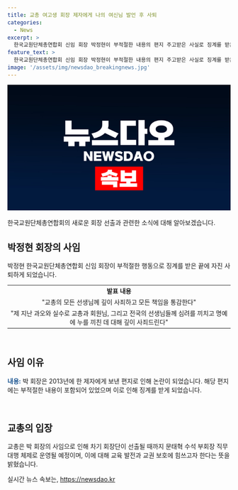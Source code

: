 ```yaml
---
title: 교총 여고생 회장 제자에게 나의 여신님 발언 후 사퇴
categories:
  - News
excerpt: >
  한국교원단체총연합회 신임 회장 박정현이 부적절한 내용의 편지 주고받은 사실로 징계를 받은 후, 당선 일주일 만에 자진 사퇴했습니다. 박 회장은 교총을 통해 깊이 사죄하고 책임을 통감한다며 사퇴 의사를 밝혔으며, 부적절한 행동에 대해 깊이 사죄하고 항상 제자들에게 미안한 마음을 간직하고 있다고 전했습니다. 교총은 박 회장 사퇴에 따라 체제가 변경되며, 교육 발전과 교권 보호에 노력을 기울일 것을 약속했습니다.
feature_text: >
  한국교원단체총연합회 신임 회장 박정현이 부적절한 내용의 편지 주고받은 사실로 징계를 받은 후, 당선 일주일 만에 자진 사퇴했습니다. 박 회장은 교총을 통해 깊이 사죄하고 책임을 통감한다며 사퇴 의사를 밝혔으며, 부적절한 행동에 대해 깊이 사죄하고 항상 제자들에게 미안한 마음을 간직하고 있다고 전했습니다. 교총은 박 회장 사퇴에 따라 체제가 변경되며, 교육 발전과 교권 보호에 노력을 기울일 것을 약속했습니다.
image: '/assets/img/newsdao_breakingnews.jpg'
---
```


<p><img src="/assets/img/newsdao_breakingnews.jpg" alt="implanttips 속보" /></p>

<p data-ke-size="size16">한국교원단체총연합회의 새로운 회장 선출과 관련한 소식에 대해 알아보겠습니다.</p>

<h2 data-ke-size="size26">박정현 회장의 사임</h2>

<p data-ke-size="size16">박정현 한국교원단체총연합회 신임 회장이 부적절한 행동으로 징계를 받은 끝에 자진 사퇴하게 되었습니다.</p>

<table>
  <tr>
    <td style="text-align: center; height: 17px;"><b>발표 내용</b></td>
  </tr>
  <tr>
    <td style="text-align: center; height: 17px;">"교총의 모든 선생님께 깊이 사죄하고 모든 책임을 통감한다"</td>
  </tr>
  <tr>
    <td style="text-align: center; height: 17px;">"제 지난 과오와 실수로 교총과 회원님, 그리고 전국의 선생님들께 심려를 끼치고 명예에 누를 끼친 데 대해 깊이 사죄드린다"</td>
  </tr>
</table>

<p data-ke-size="size16">&nbsp;</p>

<h2 data-ke-size="size26">사임 이유</h2>

<p data-ke-size="size16"><b><span style="color: #1a5490;">내용:</span></b> 박 회장은 2013년에 한 제자에게 보낸 편지로 인해 논란이 되었습니다. 해당 편지에는 부적절한 내용이 포함되어 있었으며 이로 인해 징계를 받게 되었습니다.</p>

<p data-ke-size="size16">&nbsp;</p>

<h2 data-ke-size="size26">교총의 입장</h2>

<p data-ke-size="size16">교총은 박 회장의 사임으로 인해 차기 회장단이 선출될 때까지 문태혁 수석 부회장 직무대행 체제로 운영될 예정이며, 이에 대해 교육 발전과 교권 보호에 힘쓰고자 한다는 뜻을 밝혔습니다.</p>
실시간 뉴스 속보는, <a href="https://newsdao.kr" rel="dofollow">https://newsdao.kr</a>



